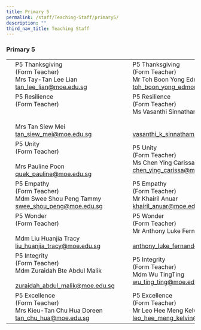 ```yaml
---
title: Primary 5
permalink: /staff/Teaching-Staff/primary5/
description: ""
third_nav_title: Teaching Staff
---
```

### Primary 5


|  	|  	|  	|  	|  	|
|---	|---	|---	|---	|---	|
|  	| P5 Thanksgiving<br>(Form Teacher)<br>Mrs Tay-Tan Lee Lian<br>tan_lee_lian@moe.edu.sg 	|   	| 	| P5 Thanksgiving<br>(Form Teacher)<br>Mr Toh Boon Yong Edmond<br>toh_boon_yong_edmond@moe.edu.sg 	|
| 	| P5 Resilience<br>(Form Teacher)<br><br><br>Mrs Tan Siew Mei<br>tan_siew_mei@moe.edu.sg 	|   	|	| P5 Resilience <br>(Form Teacher)<br>Ms Vasanthi Sinnathamby<br><br><br>vasanthi_k_sinnathamby@moe.edu.sg 	|
| 	| P5 Unity <br>(Form Teacher)<br><br>Mrs Pauline Poon<br>quek_pauline@moe.edu.sg 	|   	| 	| P5 Unity <br>(Form Teacher)<br>Ms Chen Ying Carissa<br>chen_ying_carissa@moe.edu.sg 	|
| 	| P5 Empathy<br>(Form Teacher)<br>Mdm Swee Shou Peng Tammy<br>swee_shou_peng@moe.edu.sg 	|   	|	| P5 Empathy<br>(Form Teacher)<br>Mr Khairil Anuar<br>khairil_anuar@moe.edu.sg 	|
| 	| P5 Wonder<br>(Form Teacher)<br><br>Mdm Liu Huanjia Tracy<br>liu_huanjia_tracy@moe.edu.sg 	|   	| 	| P5 Wonder<br>(Form Teacher)<br>Mr Anthony Luke Fernandez<br><br>anthony_luke_fernandez@moe.edu.sg  	|
| 	| P5 Integrity<br>(Form Teacher)<br>Mdm Zuraidah Bte Abdul Malik<br><br>zuraidah_abdul_malik@moe.edu.sg 	|   	|  	| P5 Integrity<br>(Form Teacher)<br>Mdm Wu TingTing<br>wu_ting_ting@moe.edu.sg 	|
| 	| P5 Excellence<br>(Form Teacher)<br>Mrs Kieu-Tan Chu Hua Doreen<br>tan_chu_hua@moe.edu.sg 	|   	| 	| P5 Excellence<br>(Form Teacher)<br>Mr Leo Hee Meng Kelvin<br>leo_hee_meng_kelvin@moe.edu.sg 	|